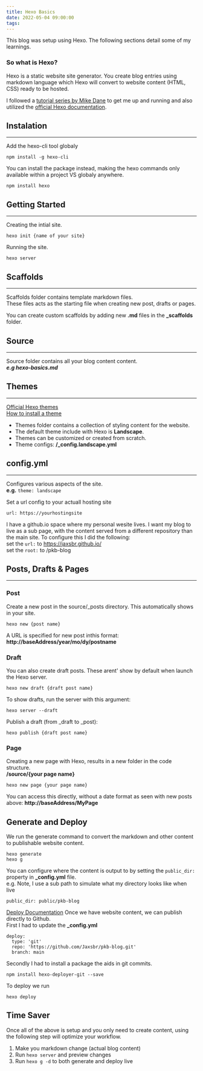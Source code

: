 ```yaml
---
title: Hexo Basics
date: 2022-05-04 09:00:00
tags:
---
```


This blog was setup using Hexo. The following sections detail some of my learnings.

### So what is Hexo?

Hexo is a static website site generator. You create blog entries using markdown language which Hexo will convert to website content (HTML, CSS) ready to be hosted.

I followed a [tutorial series by Mike Dane](https://www.youtube.com/watch?v=Kt7u5kr_P5o&list=PLLAZ4kZ9dFpOMJR6D25ishrSedvsguVSm) to get me up and running and also utilized the [official Hexo documentation](https://hexo.io/docs/).


## Instalation

---

Add the hexo-cli tool globaly  
```
npm install -g hexo-cli
```

You can install the package instead, making the hexo commands only available within a project VS globaly anywhere.  
```
npm install hexo
```


## Getting Started

---

Creating the intial site.  
```
hexo init {name of your site}
```

Running the site.  
```
hexo server
```

## Scaffolds

---

Scaffolds folder contains template markdown files.  
These files acts as the starting file when creating new post, drafts or pages.  

You can create custom scaffolds by adding new **.md** files in the **_scaffolds** folder.

## Source

---

Source folder contains all your blog content content.  
***e.g hexo-basics.md***

## Themes

---

[Official Hexo themes](https://hexo.io/themes/)  
[How to install a theme](https://www.youtube.com/watch?v=A-muxF_6plc&list=PLLAZ4kZ9dFpOMJR6D25ishrSedvsguVSm&index=10)
- Themes folder contains a collection of styling content for the website.  
- The default theme include with Hexo is **Landscape**.  
- Themes can be customized or created from scratch.  
- Theme configs: **/_config.landscape.yml**


## config.yml

---

Configures various aspects of the site.  
**e.g.** `theme: landscape`

Set a url config to your actuall hosting site
```
url: https://yourhostingsite
```

I have a github.io space where my personal wesite lives. I want my blog to live as a sub page, with the content served from a different repository than the main site. To configure this I did the following:  
set the `url:` to https://jaxsbr.github.io/  
set the `root:` to /pkb-blog


## Posts, Drafts & Pages

---

### Post

Create a new post in the source/_posts directory. This automatically shows in your site.  
```
hexo new {post name}
```

A URL is specified for new post inthis format:
**http://baseAddress/year/mo/dy/postname**


### Draft

You can also create draft posts. These arent' show by default when launch the Hexo server.  
```
hexo new draft {draft post name}
```

To show drafts, run the server with this argument:  
```
hexo server --draft
```

Publish a draft (from _draft to _post):  
```
hexo publish {draft post name}
```

### Page

Creating a new page with Hexo, results in a new folder in the code structure.  
**/source/{your page name}**  
```
hexo new page {your page name}
```

You can access this directly, without a date format as seen with new posts above:
**http://baseAddress/MyPage**

## Generate and Deploy

We run the generate command to convert the markdown and other content to publishable website content.
```
hexo generate
hexo g
```

You can configure where the content is output to by setting the `public_dir:` property in **_config.yml** file.  
e.g. Note, I use a sub path to simulate what my directory looks like when live
```
public_dir: public/pkb-blog
```

[Deploy Documentation](https://hexo.io/docs/one-command-deployment)
Once we have website content, we can publish directly to Github.  
First I had to update the **_config.yml**
```
deploy:
  type: 'git'
  repo: 'https://github.com/Jaxsbr/pkb-blog.git'
  branch: main
```

Secondly I had to install a package the aids in git commits.
```
npm install hexo-deployer-git --save
```

To deploy we run
```
hexo deploy
```

## Time Saver

Once all of the above is setup and you only need to create content, using the following step will optimize your workflow.

1. Make you markdown change (actual blog content)
2. Run `hexo server` and preview changes
3. Run `hexo g -d` to both generate and deploy live